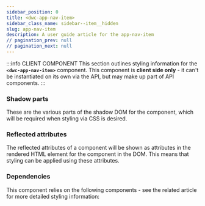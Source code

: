 ```yaml
---
sidebar_position: 0
title: <dwc-app-nav-item>
sidebar_class_name: sidebar--item__hidden
slug: app-nav-item
description: A user guide article for the app-nav-item
// pagination_prev: null
// pagination_next: null
---
```

<DocChip chip='shadow' />

:::info CLIENT COMPONENT
This section outlines styling information for the **`<dwc-app-nav-item>`** component. This component is **client side only** - it can't be instantiated on its own via the API, but may make up part of API components.
:::

### Shadow parts

  These are the various parts of the shadow DOM for the component, which will be required when styling via CSS is desired.
  
  <TableBuilder tag='dwc-app-nav-item' table="parts"/>

### Reflected attributes

  The reflected attributes of a component will be shown as attributes in the rendered HTML element for the component in the DOM. This means that styling can be applied using these attributes.
  
  <TableBuilder tag='dwc-app-nav-item' table="reflects"/>

### Dependencies

  This component relies on the following components - see the related article for more detailed styling information:
  
  <TableBuilder tag='dwc-app-nav-item' table="dependencies"/>